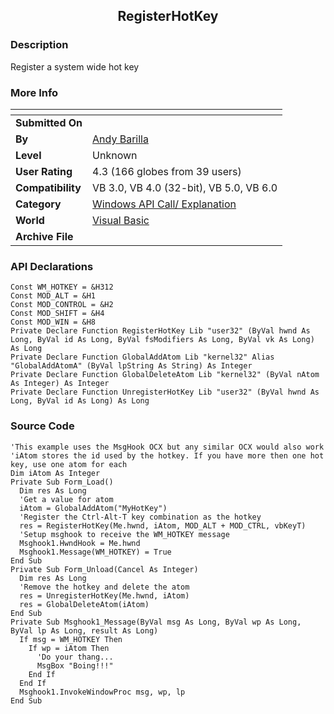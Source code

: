 ﻿<div align="center">

## RegisterHotKey


</div>

### Description

Register a system wide hot key
 
### More Info
 


<span>             |<span>
---                |---
**Submitted On**   |
**By**             |[Andy Barilla](https://github.com/Planet-Source-Code/PSCIndex/blob/master/ByAuthor/andy-barilla.md)
**Level**          |Unknown
**User Rating**    |4.3 (166 globes from 39 users)
**Compatibility**  |VB 3\.0, VB 4\.0 \(32\-bit\), VB 5\.0, VB 6\.0
**Category**       |[Windows API Call/ Explanation](https://github.com/Planet-Source-Code/PSCIndex/blob/master/ByCategory/windows-api-call-explanation__1-39.md)
**World**          |[Visual Basic](https://github.com/Planet-Source-Code/PSCIndex/blob/master/ByWorld/visual-basic.md)
**Archive File**   |[](https://github.com/Planet-Source-Code/andy-barilla-registerhotkey__1-1064/archive/master.zip)

### API Declarations

```
Const WM_HOTKEY = &H312
Const MOD_ALT = &H1
Const MOD_CONTROL = &H2
Const MOD_SHIFT = &H4
Const MOD_WIN = &H8
Private Declare Function RegisterHotKey Lib "user32" (ByVal hwnd As Long, ByVal id As Long, ByVal fsModifiers As Long, ByVal vk As Long) As Long
Private Declare Function GlobalAddAtom Lib "kernel32" Alias "GlobalAddAtomA" (ByVal lpString As String) As Integer
Private Declare Function GlobalDeleteAtom Lib "kernel32" (ByVal nAtom As Integer) As Integer
Private Declare Function UnregisterHotKey Lib "user32" (ByVal hwnd As Long, ByVal id As Long) As Long
```


### Source Code

```
'This example uses the MsgHook OCX but any similar OCX would also work
'iAtom stores the id used by the hotkey. If you have more then one hot key, use one atom for each
Dim iAtom As Integer
Private Sub Form_Load()
  Dim res As Long
  'Get a value for atom
  iAtom = GlobalAddAtom("MyHotKey")
  'Register the Ctrl-Alt-T key combination as the hotkey
  res = RegisterHotKey(Me.hwnd, iAtom, MOD_ALT + MOD_CTRL, vbKeyT)
  'Setup msghook to receive the WM_HOTKEY message
  Msghook1.HwndHook = Me.hwnd
  Msghook1.Message(WM_HOTKEY) = True
End Sub
Private Sub Form_Unload(Cancel As Integer)
  Dim res As Long
  'Remove the hotkey and delete the atom
  res = UnregisterHotKey(Me.hwnd, iAtom)
  res = GlobalDeleteAtom(iAtom)
End Sub
Private Sub Msghook1_Message(ByVal msg As Long, ByVal wp As Long, ByVal lp As Long, result As Long)
  If msg = WM_HOTKEY Then
    If wp = iAtom Then
      'Do your thang...
      MsgBox "Boing!!!"
    End If
  End If
  Msghook1.InvokeWindowProc msg, wp, lp
End Sub
```

